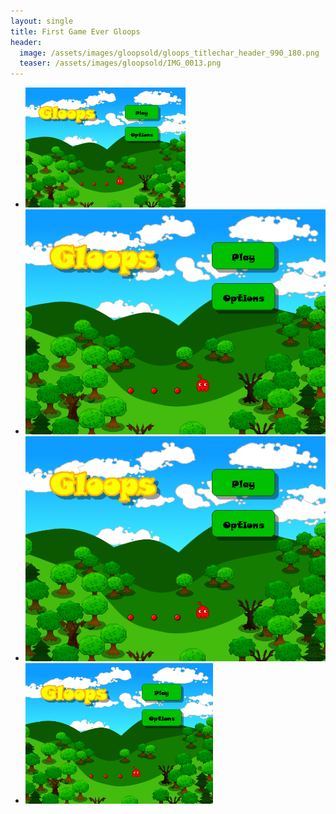 ```yaml
---
layout: single
title: First Game Ever Gloops
header:
  image: /assets/images/gloopsold/gloops_titlechar_header_990_180.png
  teaser: /assets/images/gloopsold/IMG_0013.png
---
```



* <img src="../assets/images/gloopsold/IMG_0013.png" width="256">
* <img src="../assets/images/gloopsold/IMG_0013.png" width="512">
* <img src="../assets/images/gloopsold/IMG_0013.png" width="1024">
* <img src="../assets/images/gloopsold/IMG_0013.png" width="300">